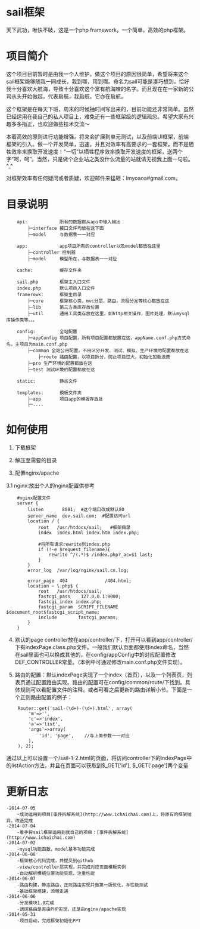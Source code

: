 sail框架
====

天下武功，唯快不破，这是一个php framework，一个简单，高效的php框架。


项目简介
====
这个项目目前暂时是由我一个人维护，做这个项目的原因很简单，希望将来这个sail框架能够随我一同成长，我到哪，用到哪。命名为sail可能是凑巧想到，恰好我十分喜欢大航海，导致十分喜欢这个富有航海味的名字。而且现在在一家新的公司从头开始做起，代表启航，我启航，它亦在启航。

这个框架是在每天下班，周末的时候抽时间写出来的，目前功能还非常简单。虽然已经运用在我自己的私人项目上，难免还有一些框架级的逻辑疏忽。希望大家有兴趣多多指正，也欢迎做些技术交流～

本着高效的原则进行功能增强。将来会扩展到单元测试，以及前端UI框架，前端框架的引入。做一个开发简单，迅速，并且对效率有高要求的一套框架。而不是牺牲效率来换取开发速度！“一切”以牺牲程序效率换取开发速度的框架，送两个字“呵，呵”。当然，只是做个企业站之类没什么流量的站就请无视我上面一句啦。^_^

对框架效率有任何疑问或者质疑，欢迎邮件来猛砸：lmyoaoa#gmail.com。

目录说明
====
        api:            所有的数据都从api中输入输出
            ├─interface 接口文件均放在这下面
            ├─model     与数据表一一对应
            
        app:            app项目所有的controller以及model都放在这里
            ├─controller 控制器
            ├─model     模型所在，与数据表一一对应
            
        cache:          缓存文件夹

        sail.php        框架主入口文件
        index.php       默认项目入口文件
        framerowk:      框架主目录
            ├─core      框架核心类，mvc分层，路由，流程分发等核心都放在这
            ├─lib       第三方类库存放位置
            ├─util      通用工具类存放在这里，如http相关操作，图片处理，默认mysql库操作类等。。。

        config:         全站配置
            ├─appConfig 项目配置，所有项目配置都放置在这，appName.conf.php方式命名，主项目为main.conf.php
            ├─common 全站公用配置，不用区分开发、测试、模拟、生产环境的配置都放在这
                ├─route 路由配置，以项目拆分，防止项目过大，初始化加载浪费
            ├─pro 生产环境的配置都放在这
            ├─test 测试环境的配置都放在这

        static:         静态文件

        templates:      模板文件夹
            ├─app       项目app的模板存放处
            ├─....
        


如何使用
====
1. 下载框架

2. 解压至需要的目录

3. 配置nginx/apache

  3.1 nginx:放出个人的nginx配置供参考

        #nginx配置文件
        server {
            listen       8081;  #这个端口改成默认80
            server_name  dev.sail.com;  #配置访问url
            location / {
                root   /usr/htdocs/sail;   #框架目录
                index  index.html index.htm index.php;
          
                #将所有请求rewrite到index.php
                if (!-e $request_filename){
                    rewrite ^/(.*)$ /index.php?_ac=$1 last;
                }
            }
            error_log  /var/log/nginx/sail.cn.log;

            error_page  404              /404.html;
            location ~ \.php$ {
                root   /usr/htdocs/sail;
                fastcgi_pass    127.0.0.1:9000;
                fastcgi_index index.php;
                fastcgi_param  SCRIPT_FILENAME  $document_root$fastcgi_script_name;
                include        fastcgi_params;
            }
        }

4. 默认的page controller放在app/controller/下，打开可以看到app/controller/下有indexPage.class.php文件。一般我们默认页面都使用index命名，当然在sail里面也可以换成其他的，在config/appConfig中的对应配置修改DEF_CONTROLLER常量。（本例中可通过修改main.conf.php文件实现）。

5. 路由的配置：默认indexPage实现了一个index（首页），以及一个列表页，列表页通过配置路由实现。路由的配置可在config/common/route/下找到。具体规则可以看配置文件的注释。或者可看之后更新的路由详解小节。下面是一个正则路由配置的例子：

        Router::get('sail-(\d+)-(\d+).html', array(
            'm'=>'',
            'c'=>'index',
            'a'=>'list',
            'args'=>array(
                'id', 'page',    //与上面参数一一对应
            ),
        ), 2);
通过以上可以设置一个/sail-1-2.html的页面，将访问controller下的indexPage中的listAction方法，并且在页面可以获取到$_GET['id'], $_GET['page']两个变量


更新日志
====
    -2014-07-05
        -成功运用到项目[事件拆解系统](http://www.ichaichai.com)上，将原有的框架抛弃，改造完成
    -2014-07-04
        -着手将sail框架运用到我自己的项目：[事件拆解系统](http://www.ichaichai.com)
    -2014-07-02
        -mysql功能函数，model基本功能完成
    -2014-06-08
        -框架核心代码完成，并提交到github
        -view/controller层实现，并完成对应页面模板实例
        -自动解析模板位置功能实现，注重性能
    -2014-06-07
        -路由构建，静态路由，正则路由实现并做第一版优化，与性能测试
        -基础框架搭建，流程走通
    -2014-06-06
        -分发模块1.0完成
        -调研路由是否由PHP实现，还是由nginx/apache实现
    -2014-05-31
        -项目启动，完成框架初始化PPT
